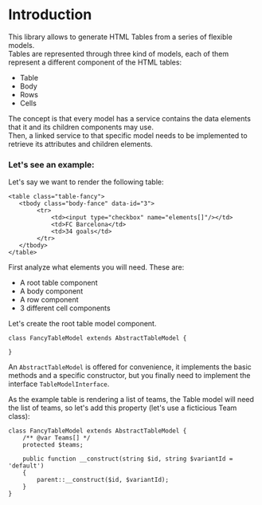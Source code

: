 Introduction
============

This library allows to generate HTML Tables from a series of flexible models.  
Tables are represented through three kind of models, each of them represent a different
component of the HTML tables:

- Table
- Body
- Rows
- Cells

The concept is that every model has a service contains the data elements that it and its children components may use.  
Then, a linked service to that specific model needs to be implemented to retrieve its attributes and children elements.


### Let's see an example:

Let's say we want to render the following table:

    <table class="table-fancy">
       <tbody class="body-fance" data-id="3">
            <tr>
                <td><input type="checkbox" name="elements[]"/></td>
                <td>FC Barcelona</td>
                <td>34 goals</td>
            </tr>
       </tbody>
    </table>
    

First analyze what elements you will need. These are:

- A root table component
- A body component
- A row component
- 3 different cell components

Let's create the root table model component.

    class FancyTableModel extends AbstractTableModel {
    
    }
    
An `AbstractTableModel` is offered for convenience, it implements the basic methods and a specific constructor, but you finally need to implement the interface `TableModelInterface`.

As the example table is rendering a list of teams, the Table model will need the list of teams, so let's add this property (let's use a ficticious Team class):

    class FancyTableModel extends AbstractTableModel {
        /** @var Teams[] */
        protected $teams;
        
        public function __construct(string $id, string $variantId = 'default')
        {
            parent::__construct($id, $variantId);
        }
    }